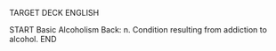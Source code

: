 TARGET DECK
ENGLISH

START
Basic
Alcoholism
Back: n. Condition resulting from addiction to alcohol.
END

